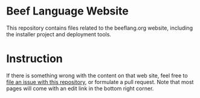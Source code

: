 # Beef Language Website

This repository contains files related to the beeflang.org website, including the installer project and deployment tools.

# Instruction

If there is something wrong with the content on that web site,
feel free to
[file an issue with this repository](https://github.com/beefytech/Beef_website/issues),
or formulate a pull request.
Note that most pages will come with an edit link in the bottom right corner.
